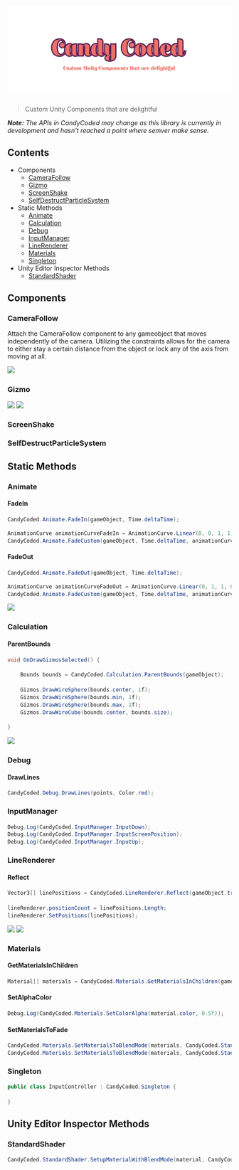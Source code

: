 # ![CandyCoded](logo.png)

> Custom Unity Components that are delightful

_**Note:** The APIs in CandyCoded may change as this library is currently in development and hasn't reached a point where semver make sense._

## Contents

- Components
    - [CameraFollow](#camerafollow)
    - [Gizmo](#gizmo)
    - [ScreenShake](#screenshake)
    - [SelfDestructParticleSystem](#selfdestructparticlesystem)
- Static Methods
    - [Animate](#animate)
    - [Calculation](#calculation)
    - [Debug](#debug)
    - [InputManager](#inputmanager)
    - [LineRenderer](#linerenderer)
    - [Materials](#materials)
    - [Singleton](#singleton)
- Unity Editor Inspector Methods
    - [StandardShader](#standardshader)

## Components

### CameraFollow

Attach the CameraFollow component to any gameobject that moves independently of the camera. Utilizing the constraints allows for the camera to either stay a certain distance from the object or lock any of the axis from moving at all.

![](https://media.giphy.com/media/l49JC79lqlSLFUQlG/giphy.gif)

### Gizmo

![](https://i.imgur.com/jjK2N8a.png)
![](https://i.imgur.com/ZOErDc2.png)

### ScreenShake

### SelfDestructParticleSystem


## Static Methods

### Animate

#### FadeIn

```csharp
CandyCoded.Animate.FadeIn(gameObject, Time.deltaTime);
```

```csharp
AnimationCurve animationCurveFadeIn = AnimationCurve.Linear(0, 0, 1, 1);
CandyCoded.Animate.FadeCustom(gameObject, Time.deltaTime, animationCurveFadeIn);
```

#### FadeOut

```csharp
CandyCoded.Animate.FadeOut(gameObject, Time.deltaTime);
```

```csharp
AnimationCurve animationCurveFadeOut = AnimationCurve.Linear(0, 1, 1, 0);
CandyCoded.Animate.FadeCustom(gameObject, Time.deltaTime, animationCurveFadeOut);
```

![](https://media.giphy.com/media/3ohc1bNoAxiYuBm7x6/giphy.gif)

### Calculation

#### ParentBounds

```csharp
void OnDrawGizmosSelected() {

    Bounds bounds = CandyCoded.Calculation.ParentBounds(gameObject);

    Gizmos.DrawWireSphere(bounds.center, 1f);
    Gizmos.DrawWireSphere(bounds.min, 1f);
    Gizmos.DrawWireSphere(bounds.max, 1f);
    Gizmos.DrawWireCube(bounds.center, bounds.size);

}
```

![](https://i.imgur.com/yX5f6rk.png)

### Debug

#### DrawLines

```csharp
CandyCoded.Debug.DrawLines(points, Color.red);
```

### InputManager

```csharp
Debug.Log(CandyCoded.InputManager.InputDown);
Debug.Log(CandyCoded.InputManager.InputScreenPosition);
Debug.Log(CandyCoded.InputManager.InputUp);
```

### LineRenderer

#### Reflect

```csharp
Vector3[] linePositions = CandyCoded.LineRenderer.Reflect(gameObject.transform.position, gameObject.transform.forward, distance, layerMask);

lineRenderer.positionCount = linePositions.Length;
lineRenderer.SetPositions(linePositions);
```

![](https://media.giphy.com/media/l3mZp4n2EdtFggeDS/giphy.gif)
![](https://media.giphy.com/media/3ohs7MYwAjHtvGkqrK/giphy.gif)

### Materials

#### GetMaterialsInChildren

```csharp
Material[] materials = CandyCoded.Materials.GetMaterialsInChildren(gameObject);
```

#### SetAlphaColor

```csharp
Debug.Log(CandyCoded.Materials.SetColorAlpha(material.color, 0.5f));
```

#### SetMaterialsToFade

```csharp
CandyCoded.Materials.SetMaterialsToBlendMode(materials, CandyCoded.StandardShader.BlendMode.Opaque);
CandyCoded.Materials.SetMaterialsToBlendMode(materials, CandyCoded.StandardShader.BlendMode.Fade);
```

### Singleton

```csharp
public class InputController : CandyCoded.Singleton {

}
```

## Unity Editor Inspector Methods

### StandardShader

```csharp
CandyCoded.StandardShader.SetupMaterialWithBlendMode(material, CandyCoded.StandardShader.BlendMode.Fade);
```
